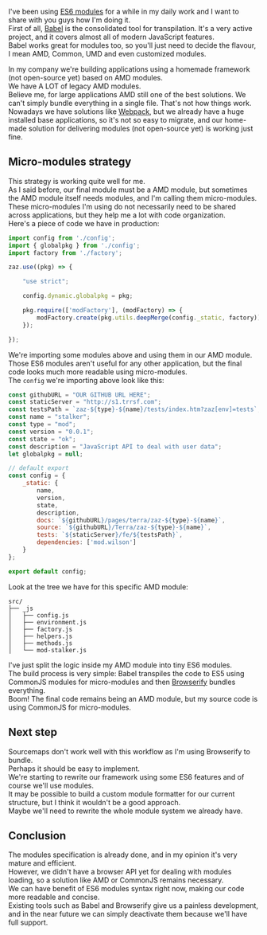 <!--
layout: post
title: how I'm using es6 modules in production
date: 2015-05-08T04:51:30.117Z
comments: true
published: true
keywords: modules
description: Post about how I'm using es6 modules in production
categories: modules
authorName: Jaydson Gomes
authorLink: http://twitter.com/jaydson
authorDescription: JavaScript enthusiast - FrontEnd Engineer at Terra Networks - BrazilJS and RSJS curator
authorPicture: https://pbs.twimg.com/profile_images/453720347620032512/UM2nE21c_400x400.jpeg
-->
I've been using [ES6 modules](/categories/modules/) for a while in my daily work and I want to share with you guys how I'm doing it.  
First of all, [Babel](https://babeljs.io/) is the consolidated tool for transpilation. It's a very active project, and it covers almost all of modern JavaScript features.  
Babel works great for modules too, so you'll just need to decide the flavour, I mean AMD, Common, UMD and even customized modules.  
<!--more-->

In my company we're building applications using a homemade framework (not open-source yet) based on AMD modules.  
We have A LOT of legacy AMD modules.  
Believe me, for large applications AMD still one of the best solutions. We can't simply bundle everything in a single file. That's not how things work.  
Nowadays we have solutions like [Webpack](http://webpack.github.io/), but we already have a huge installed base applications, so it's not so easy to migrate, and our home-made solution for delivering modules (not open-source yet) is working just fine.  

## Micro-modules strategy
This strategy is working quite well for me.  
As I said before, our final module must be a AMD module, but sometimes the AMD module itself needs modules, and I'm calling them micro-modules.  
These micro-modules I'm using do not necessarily need to be shared across applications, but they help me a lot with code organization.  
Here's a piece of code we have in production:  
```javascript
import config from './config';
import { globalpkg } from './config';
import factory from './factory';

zaz.use((pkg) => {

    "use strict";

    config.dynamic.globalpkg = pkg;

    pkg.require(['modFactory'], (modFactory) => {
        modFactory.create(pkg.utils.deepMerge(config._static, factory));
    });

});
```
We're importing some modules above and using them in our AMD module.  
Those ES6 modules aren't useful for any other application, but the final code looks much more readable using micro-modules.  
The `config` we're importing above look like this:  
```javascript
const githubURL = "OUR GITHUB URL HERE";
const staticServer = "http://s1.trrsf.com";
const testsPath = `zaz-${type}-${name}/tests/index.htm?zaz[env]=tests`;
const name = "stalker";
const type = "mod";
const version = "0.0.1";
const state = "ok";
const description = "JavaScript API to deal with user data";
let globalpkg = null;

// default export 
const config = {
	_static: {
		name,
	    version,
	    state,
	    description,
	    docs: `${githubURL}/pages/terra/zaz-${type}-${name}`,
	    source: `${githubURL}/Terra/zaz-${type}-${name}`,
	    tests: `${staticServer}/fe/${testsPath}`,
	    dependencies: ['mod.wilson']
	}
};

export default config;
```

Look at the tree we have for this specific AMD module:  
```
src/
├── _js
│   ├── config.js
│   ├── environment.js
│   ├── factory.js
│   ├── helpers.js
│   ├── methods.js
│   └── mod-stalker.js
```
I've just split the logic inside my AMD module into tiny ES6 modules.  
The build process is very simple: Babel transpiles the code to ES5 using CommonJS modules for micro-modules and then [Browserify](http://browserify.org/) bundles everything.  
Boom! The final code remains being an AMD module, but my source code is using CommonJS for micro-modules.  


## Next step
Sourcemaps don't work well with this workflow as I'm using Browserify to bundle.  
Perhaps it should be easy to implement.  
We're starting to rewrite our framework using some ES6 features and of course we'll use modules.  
It may be possible to build a custom module formatter for our current structure, but I think it wouldn't be a good approach.  
Maybe we'll need to rewrite the whole module system we already have.  

## Conclusion
The modules specification is already done, and in my opinion it's very mature and efficient.  
However, we didn't have a browser API yet for dealing with modules loading, so a solution like AMD or CommonJS remains necessary.  
We can have benefit of ES6 modules syntax right now, making our code more readable and concise.  
Existing tools such as Babel and Browserify give us a painless development, and in the near future we can simply deactivate them because we'll have full support.  
